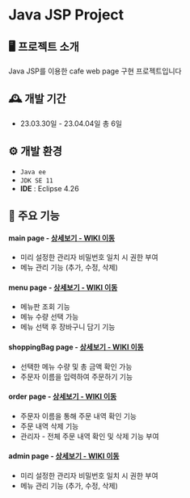 # Java JSP Project

## 🖥️ 프로젝트 소개
Java JSP를 이용한 cafe web page 구현 프로젝트입니다

## 🕰️ 개발 기간
* 23.03.30일 - 23.04.04일 총 6일

## ⚙️ 개발 환경
- `Java ee`
- `JDK SE 11`
- **IDE** : Eclipse 4.26

## 📌 주요 기능
#### main page - <a href="https://github.com/SeongheePark/jsp_project_cafe/wiki/%EC%A3%BC%EC%9A%94-%EA%B8%B0%EB%8A%A5-%EC%86%8C%EA%B0%9C(Main-Page)" >상세보기 - WIKI 이동</a>
- 미리 설정한 관리자 비밀번호 일치 시 권한 부여
- 메뉴 관리 기능 (추가, 수정, 삭제)
#### menu page - <a href="https://github.com/SeongheePark/jsp_project_cafe/wiki/%EC%A3%BC%EC%9A%94-%EA%B8%B0%EB%8A%A5-%EC%86%8C%EA%B0%9C(Menu-Page)" >상세보기 - WIKI 이동</a>
- 메뉴판 조회 기능
- 메뉴 수량 선택 가능
- 메뉴 선택 후 장바구니 담기 기능
#### shoppingBag page - <a href="https://github.com/SeongheePark/jsp_project_cafe/wiki/%EC%A3%BC%EC%9A%94-%EA%B8%B0%EB%8A%A5-%EC%86%8C%EA%B0%9C(ShoppingBag-Page)" >상세보기 - WIKI 이동</a>
- 선택한 메뉴 수량 및 총 금액 확인 가능
- 주문자 이름을 입력하여 주문하기 기능
#### order page - <a href="https://github.com/SeongheePark/jsp_project_cafe/wiki/%EC%A3%BC%EC%9A%94-%EA%B8%B0%EB%8A%A5-%EC%86%8C%EA%B0%9C(order-Page)" >상세보기 - WIKI 이동</a>
- 주문자 이름을 통해 주문 내역 확인 기능
- 주문 내역 삭제 기능
- 관리자 - 전체 주문 내역 확인 및 삭제 기능 부여
#### admin page - <a href="https://github.com/SeongheePark/jsp_project_cafe/wiki/%EC%A3%BC%EC%9A%94-%EA%B8%B0%EB%8A%A5-%EC%86%8C%EA%B0%9C(admin-Page)" >상세보기 - WIKI 이동</a> 
- 미리 설정한 관리자 비밀번호 일치 시 권한 부여
- 메뉴 관리 기능 (추가, 수정, 삭제)
